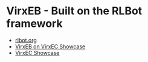 # VirxEB - Built on the RLBot framework

+ [rlbot.org](http://www.rlbot.org/)
+ [VirxEB on VirxEC Showcase](https://virxeb.virxcase.ga)
+ [VirxEC Showcase](https://www.virxcase.ga)
